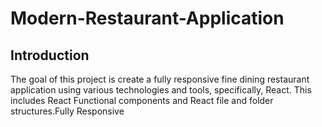 # Modern-Restaurant-Application
## Introduction
The goal of this project is create a fully responsive fine dining restaurant application using various technologies and tools, specifically, React. This includes React Functional components and React file and folder structures.Fully Responsive 
